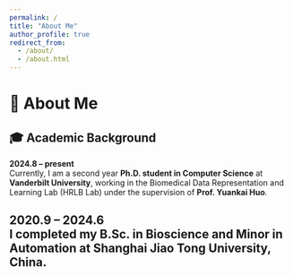 ```yaml
---
permalink: /
title: "About Me"
author_profile: true
redirect_from: 
  - /about/
  - /about.html
---
```

  
# 👋 About Me
## 🎓 Academic Background

**2024.8 – present**  
Currently, I am a second year **Ph.D. student in Computer Science** at **Vanderbilt University**, working in the Biomedical Data Representation and Learning Lab (HRLB Lab) under the supervision of **Prof. Yuankai Huo**.  

**2020.9 – 2024.6**  
I completed my **B.Sc. in Bioscience and Minor in Automation** at **Shanghai Jiao Tong University**, China.
---
